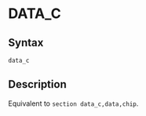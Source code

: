 # DATA_C

## Syntax
```assembly
data_c
```

## Description
Equivalent to `section data_c,data,chip`.
